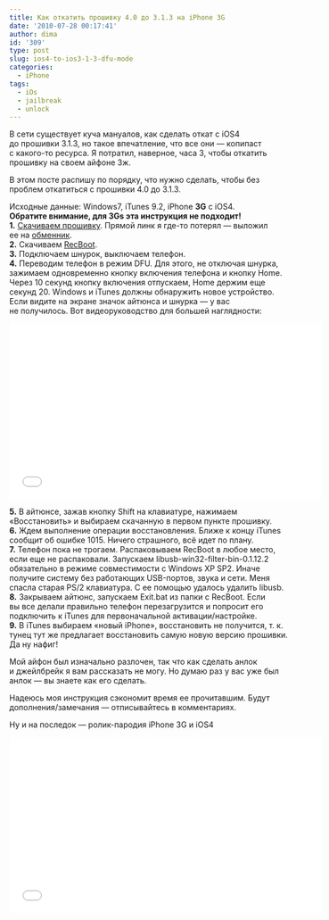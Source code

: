 ```yaml
---
title: Как откатить прошивку 4.0 до 3.1.3 на iPhone 3G
date: '2010-07-28 00:17:41'
author: dima
id: '309'
type: post
slug: ios4-to-ios3-1-3-dfu-mode
categories:
  - iPhone
tags:
  - iOs
  - jailbreak
  - unlock
---
```


В сети существует куча мануалов, как сделать откат с iOS4 до прошивки 3.1.3, но такое впечатление, что все они — копипаст с какого-то ресурса. Я потратил, наверное, часа 3, чтобы откатить прошивку на своем айфоне 3ж.  
  
В этом посте распишу по порядку, что нужно сделать, чтобы без проблем откатиться с прошивки 4.0 до 3.1.3.  
  
Исходные данные: Windows7, iTunes 9.2, iPhone **3G** с iOS4.  
**Обратите внимание, для 3Gs эта инструкция не подходит!**  
**1.** [Скачиваем прошивку](https://depositfiles.com/files/ogmasbmlg). Прямой линк я где-то потерял — выложил ее на [обменник](https://depositfiles.com/files/ogmasbmlg).  
**2.** Скачиваем [RecBoot](https://depositfiles.com/files/nyw3huahk).  
**3.** Подключаем шнурок, выключаем телефон.  
**4.** Переводим телефон в режим DFU. Для этого, не отключая шнурка, зажимаем одновременно кнопку включения телефона и кнопку Home. Через 10 секунд кнопку включения отпускаем, Home держим еще секунд 20. Windows и iTunes должны обнаружить новое устройство. Если видите на экране значок айтюнса и шнурка — у вас не получилось. Вот видеоруководство для большей наглядности:  

  
<iframe width="560" height="315" src="//www.youtube.com/embed/bITIiGswjFI" frameborder="0" allowfullscreen=""></iframe>  

  
**5.** В айтюнсе, зажав кнопку Shift на клавиатуре, нажимаем «Восстановить» и выбираем скачанную в первом пункте прошивку.  
**6.** Ждем выполнение операции восстановления. Ближе к концу iTunes сообщит об ошибке 1015. Ничего страшного, всё идет по плану.  
**7.** Телефон пока не трогаем. Распаковываем RecBoot в любое место, если еще не распаковали. Запускаем libusb-win32-filter-bin-0.1.12.2 обязательно в режиме совместимости с Windows XP SP2. Иначе получите систему без работающих USB-портов, звука и сети. Меня спасла старая PS/2 клавиатура. С ее помощью удалось удалить libusb.  
**8.** Закрываем айтюнс, запускаем Exit.bat из папки с RecBoot. Если вы все делали правильно телефон перезагрузится и попросит его подключить к iTunes для первоначальной активации/настройке.  
**9.** В iTunes выбираем «новый iPhone», восстановить не получится, т. к. тунец тут же предлагает восстановить самую новую версию прошивки. Да ну нафиг!  
  
Мой айфон был изначально разлочен, так что как сделать анлок и джейлбрейк я вам рассказать не могу. Но думаю раз у вас уже был анлок — вы знаете как его сделать.  
  
Надеюсь моя инструкция сэкономит время ее прочитавшим. Будут дополнения/замечания — отписывайтесь в комментариях.  
  
Ну и на последок — ролик-пародия iPhone 3G и iOS4  

  
<iframe width="560" height="315" src="//www.youtube.com/embed/Pdk2cJpSXLg" frameborder="0" allowfullscreen=""></iframe>